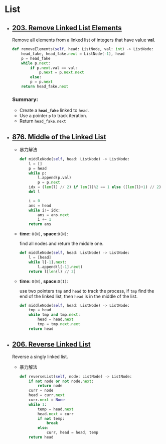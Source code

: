 # List

* ## [203. Remove Linked List Elements](https://leetcode.com/problems/linked-list-cycle/)
	Remove all elements from a linked list of integers that have value **val**.

	```python
	def removeElements(self, head: ListNode, val: int) -> ListNode:
        head_fake, head_fake.next = ListNode(-1), head
        p = head_fake
        while p.next:
            if p.next.val == val:
                p.next = p.next.next
            else:
	        p = p.next
        return head_fake.next
	```
	
	### Summary:
	* Create a **`head_fake`** linked to `head`.
	* Use a pointer `p` to track iteration.
	* Return `head_fake.next`
	
* ## [876. Middle of the Linked List](https://leetcode.com/problems/middle-of-the-linked-list/)
	* 暴力解法
		```python
		def middleNode(self, head: ListNode) -> ListNode:
			l = []
			p = head
			while p:
				l.append(p.val)
				p = p.next
			idx = (len(l) // 2) if len(l)%2 == 1 else ((len(l)+1) // 2)
			del l

			i = 0
			ans = head
			while i!= idx:
				ans = ans.next
				i += 1
			return ans
		```
	* **time:** `O(N)`, **space:**`O(N)`:
	
		find all nodes and return the middle one.
		```python
		def middleNode(self, head: ListNode) -> ListNode:
			l = [head]
			while l[-1].next:
				l.append(l[-1].next)
			return l[len(l) // 2]
		```
	* **time:** `O(N)`, **space:**`O(1)`:
	
		use two pointers `tmp` and `head` to track the process, if `tmp` find the end of the linked list, then `head` is in the middle of the list.
		```python
		def middleNode(self, head: ListNode) -> ListNode:
			tmp = head
			while tmp and tmp.next:
				head = head.next
				tmp = tmp.next.next
			return head
		```
	
* ## [206. Reverse Linked List](https://leetcode.com/problems/reverse-linked-list/)

	Reverse a singly linked list.
	* 暴力解法
		```python
		def reverseList(self, node: ListNode) -> ListNode:
			if not node or not node.next:
				return node
			curr = node
			head = curr.next
			curr.next = None
			while 1:
				temp = head.next
				head.next = curr
				if not temp:
					break
				else:
					curr, head = head, temp
			return head
		```
	
	
	
